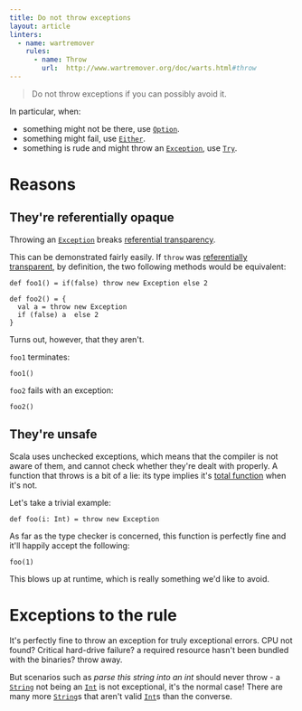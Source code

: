 ```yaml
---
title: Do not throw exceptions
layout: article
linters:
  - name: wartremover
    rules:
      - name: Throw
        url:  http://www.wartremover.org/doc/warts.html#throw
---
```


> Do not throw exceptions if you can possibly avoid it.

In particular, when:
* something might not be there, use [`Option`].
* something might fail, use [`Either`].
* something is rude and might throw an [`Exception`], use [`Try`].

# Reasons

## They're referentially opaque

Throwing an [`Exception`] breaks [referential transparency][reftrans].

This can be demonstrated fairly easily. If `throw` was [referentially transparent][reftrans], by definition, the two following methods would be equivalent:

```tut:silent
def foo1() = if(false) throw new Exception else 2

def foo2() = {
  val a = throw new Exception
  if (false) a  else 2
}
```

Turns out, however, that they aren't.

`foo1` terminates:

```tut:book
foo1()
```

`foo2` fails with an exception:

```tut:book:fail
foo2()
```

## They're unsafe

Scala uses unchecked exceptions, which means that the compiler is not aware of them, and cannot check whether they're dealt with properly. A function that throws is a bit of a lie: its type implies it's [total function](../definitions/total_function.html) when it's not.

Let's take a trivial example:

```tut:silent
def foo(i: Int) = throw new Exception
```

As far as the type checker is concerned, this function is perfectly fine and it'll happily accept the following:

```tut:book:fail
foo(1)
```

This blows up at runtime, which is really something we'd like to avoid.

# Exceptions to the rule

It's perfectly fine to throw an exception for truly exceptional errors. CPU not found? Critical hard-drive failure? a required resource hasn't been bundled with the binaries? throw away.

But scenarios such as _parse this string into an int_ should never throw - a [`String`] not being an [`Int`] is not exceptional, it's the normal case! There are many more [`String`]s that aren't valid [`Int`]s than the converse.

[`Exception`]:https://docs.oracle.com/javase/8/docs/api/java/lang/Exception.html
[reftrans]:../definitions/referential_transparency.html
[`Int`]:https://www.scala-lang.org/api/2.12.8/scala/Int.html
[`String`]:https://docs.oracle.com/javase/8/docs/api/java/lang/String.html
[`Option`]:https://www.scala-lang.org/api/2.12.8/scala/Option.html
[`Try`]:https://www.scala-lang.org/api/2.12.8/scala/util/Try.html
[`Either`]:https://www.scala-lang.org/api/2.12.8/scala/util/Either.html
